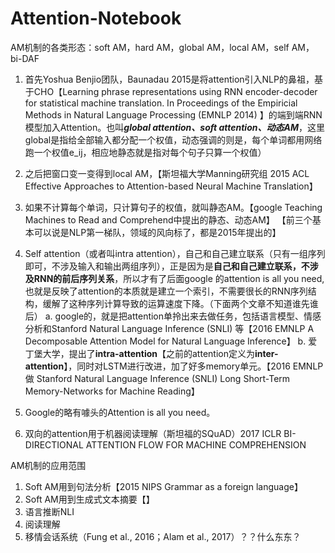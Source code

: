 # Attention-Notebook
AM机制的各类形态：soft AM，hard AM，global AM，local AM，self AM，bi-DAF

1. 首先Yoshua Benjio团队，Baunadau 2015是将attention引入NLP的鼻祖，基于CHO【Learning phrase representations using RNN encoder-decoder for statistical machine translation. In Proceedings of the Empiricial Methods in Natural Language Processing (EMNLP 2014) 】的端到端RNN模型加入Attention。也叫***global attention、soft attention、动态AM***，这里global是指给全部输入都分配一个权值，动态强调的则是，每个单词都用网络跑一个权值e_ij，相应地静态就是指对每个句子只算一个权值）

2. 之后把窗口变一变得到local AM，【斯坦福大学Manning研究组 2015 ACL Effective Approaches to Attention-based Neural Machine Translation】

3. 如果不计算每个单词，只计算句子的权值，就叫静态AM。【google Teaching Machines to Read and Comprehend中提出的静态、动态AM】
【前三个基本可以说是NLP第一梯队，领域的风向标了，都是2015年提出的】

4. Self attention（或者叫intra attention），自己和自己建立联系（只有一组序列即可，不涉及输入和输出两组序列），正是因为是**自己和自己建立联系，不涉及RNN的前后序列关系**，所以才有了后面google 的attention is all you need,也就是反映了attention的本质就是建立一个索引，不需要很长的RNN序列结构，缓解了这种序列计算导致的运算速度下降。（下面两个文章不知道谁先谁后）
	a. google的，就是把attention单拎出来去做任务，包括语言模型、情感分析和Stanford Natural Language Inference (SNLI) 等【2016 EMNLP A Decomposable Attention Model for Natural Language Inference】
	b. 爱丁堡大学，提出了**intra-attention**【之前的attention定义为**inter-attention**】，同时对LSTM进行改进，加了好多memory单元。【2016 EMNLP 做 Stanford Natural Language Inference (SNLI) Long Short-Term Memory-Networks for Machine Reading】

5. Google的略有噱头的Attention is all you need。
6. 双向的attention用于机器阅读理解（斯坦福的SQuAD）2017 ICLR BI-DIRECTIONAL ATTENTION FLOW FOR MACHINE COMPREHENSION


AM机制的应用范围
1. Soft AM用到句法分析【2015 NIPS Grammar as a foreign language】
2. Soft AM用到生成式文本摘要【】
3. 语言推断NLI
4. 阅读理解
5. 移情会话系统（Fung et al., 2016；Alam et al., 2017）？？什么东东？
